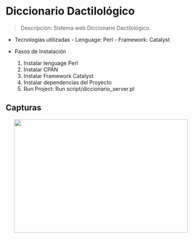 # Diccionario Dactilológico

> Descripción: Sistema web Diccionario Dactilológico.
  - Tecnologias utilizadas
        - Lenguage: Perl
        - Framework: Catalyst

  - Pasos de Instalación
    1. Instalar lenguage Perl
    2. Instalar CPAN
    3. Instalar Framework Catalyst
    4. Instalar dependencias del Proyecto
    5. Run Project: Run script/diccionario_server.pl 

## Capturas

<p align="center">
  <img width="460" height="300" src="https://res.cloudinary.com/hup2qfvwn/image/upload/v1551073763/images/diccionario%20dactilologico/DiccionarioDacti.png">
</p>
